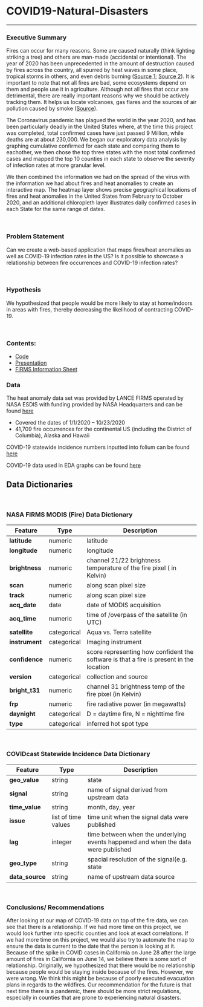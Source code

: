 # COVID19-Natural-Disasters
***

### Executive Summary
Fires can occur for many reasons. Some are caused naturally (think lighting striking a tree) and others are man-made (accidental or intentional). The year of 2020 has been unprecedented in the amount of destruction caused by fires across the country, all spurred by heat waves in some place, tropical storms in others, and even debris burning ([Source 1](https://en.wikipedia.org/wiki/2020_California_wildfires); [Source 2](https://www.insurancejournal.com/news/southcentral/2020/08/17/579347.htm#:~:text=So%20far%20in%202020%2C%20902,a%20total%20of%20171%2C204%20acres)). It is important to note that not all fires are bad, some ecosystems depend on them and people use it in agriculture. Although not all fires that occur are detrimental, there are really important reasons why we should be actively tracking them. It helps us locate volcanoes, gas flares and the sources of air pollution caused by smoke ([Source](https://earthdata.nasa.gov/earth-observation-data/near-real-time/hazards-and-disasters/fires)). 

The Coronavirus pandemic has plagued the world in the year 2020, and has been particularly deadly in the United States where, at the time this project was completed, total confirmed cases have just passed 9 Million, while deaths are at about 230,000. We began our exploratory data analysis by graphing cumulative confirmed for each state and comparing them to eachother, we then chose the top three states with the most total confirmed cases and mapped the top 10 counties in each state to observe the severity of infection rates at more granular level.

We then combined the information we had on the spread of the virus with the information we had about fires and heat anomalies to create an interactive map. The heatmap layer shows precise geographical locations of fires and heat anomalies in the United States from February to October 2020, and an additional chloropleth layer illustrates daily confirmed cases in each State for the same range of dates.

<br>

### Problem Statement
Can we create a web-based application that maps fires/heat anomalies as well as COVID-19 infection rates in the US? Is it possible to showcase a relationship between fire occurrences and COVID-19 infection rates?

<br>

### Hypothesis
We hypothesized that people would be more likely to stay at home/indoors in areas with fires, thereby decreasing the likelihood of contracting COVID-19. 

<br>

### Contents:
- [Code](https://github.com/eklee151/COVID19-Natural-Disasters/tree/main/code)
- [Presentation](https://github.com/eklee151/COVID19-Natural-Disasters/blob/main/DSI%20Project%205.pdf)
- [FIRMS Information Sheet](https://github.com/eklee151/COVID19-Natural-Disasters/blob/main/FIRMS%20Fire%20Data%20Info%20Sheet.pdf)

### Data
The heat anomaly data set was provided by LANCE FIRMS operated by NASA ESDIS with funding provided by NASA Headquarters and can be found [here]( https://firms2.modaps.eosdis.nasa.gov/download/)
 - Covered the dates of 1/1/2020 – 10/23/2020
 - 41,709 fire occurrences for the continental US (including the District of Columbia), Alaska and Hawaii
 
COVID-19 statewide incidence numbers inputted into folium can be found [here](https://covidcast.cmu.edu/?sensor=doctor-visits-smoothed_adj_cli&level=county&date=20201018&signalType=value&encoding=color&mode=overview&region=42003)

COVID-19 data used in EDA graphs can be found [here](https://raw.githubusercontent.com/kevinrenois/COVID-19/master/csse_covid_19_data/csse_covid_19_time_series/time_series_covid19_confirmed_US.csv)

## Data Dictionaries

<br>

### NASA FIRMS MODIS (Fire) Data Dictionary
|Feature| Type| Description|
|---|---|---|
|**latitude**|numeric| latitude|
|**longitude**|numeric| longitude|
|**brightness**|numeric| channel 21/22 brightness temperature of the fire pixel ( in Kelvin)|
|**scan**|numeric| along scan pixel size|
|**track**|numeric| along scan pixel size|
|**acq_date**|date| date of MODIS acquisition|
|**acq_time**|numeric| time of /overpass of the satellite (in UTC)|
|**satellite**|categorical| Aqua vs. Terra satellite|
|**instrument**|categorical| Imaging instrument|
|**confidence**|numeric| score representing how confident the software is that a fire is present in the location|
|**version**|categorical| collection and source|
|**bright_t31**|numeric| channel 31 brightness temp of the fire pixel (in Kelvin)|
|**frp**|numeric| fire radiative power (in megawatts)|
|**daynight**|categorical| D = daytime fire, N = nighttime fire|
|**type**|categorical| inferred hot spot type|

<br>

### COVIDcast Statewide Incidence Data Dictionary
|Feature| Type| Description|
|---|---|---|
|**geo_value**|string| state|
|**signal**|string|name of signal derived from upstream data|
|**time_value**|string| month, day, year |
|**issue**|list of time values|time unit when the signal data were published|
|**lag**|integer|time between when the underlying events happened and when the data were published|
|**geo_type**|string|spacial resolution of the signal(e.g. state|
|**data_source**|string|name of upstream data source|

<br>

### Conclusions/ Recommendations

After looking at our map of COVID-19 data on top of the fire data, we can see that there is a relationship. If we had more time on this project, we would look further into specific counties and look at exact correlations. If we had more time on this project, we would also try to automate the map to ensure the data is current to the date that the person is looking at it. Because of the spike in COVID cases in California on June 28 after the large amount of fires in California on June 14, we believe there is some sort of relationship. Originally, we hypothesized that there would be no relationship because people would be staying inside because of the fires. However, we were wrong. We think this might be because of poorly executed evacuation plans in regards to the wildfires. Our recommendation for the future is that next time there is a pandemic, there should be more strict regulations, especially in counties that are prone to experiencing natural disasters.
